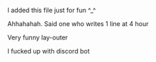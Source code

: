 I added this file just for fun ^_^

Ahhahahah. Said one who writes 1 line at 4 hour

Very funny lay-outer

I fucked up with discord bot
